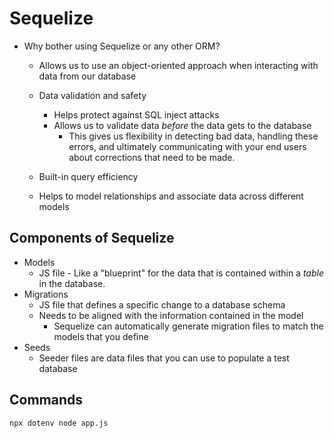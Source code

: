 # Sequelize

- Why bother using Sequelize or any other ORM?
  - Allows us to use an object-oriented approach when interacting with data from our database
  - Data validation and safety
    - Helps protect against SQL inject attacks
    - Allows us to validate data *before* the data gets to the database
      - This gives us flexibility in detecting bad data, handling these errors, and ultimately communicating with your end users about corrections that need to be made.

  - Built-in query efficiency
  - Helps to model relationships and associate data across different models

## Components of Sequelize

- Models
  - JS file - Like a "blueprint" for the data that is contained within a *table* in the database.
- Migrations
  - JS file that defines a specific change to a database schema
  - Needs to be aligned with the information contained in the model
    - Sequelize can automatically generate migration files to match the models that you define
- Seeds
  - Seeder files are data files that you can use to populate a test database

## Commands
 `npx dotenv node app.js`
